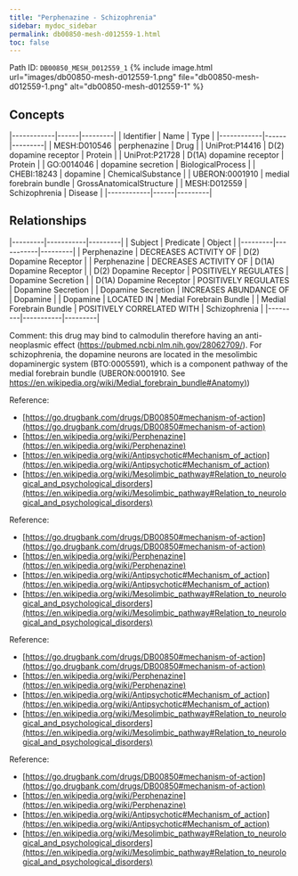 ```yaml
---
title: "Perphenazine - Schizophrenia"
sidebar: mydoc_sidebar
permalink: db00850-mesh-d012559-1.html
toc: false 
---
```



Path ID: `DB00850_MESH_D012559_1`
{% include image.html url="images/db00850-mesh-d012559-1.png" file="db00850-mesh-d012559-1.png" alt="db00850-mesh-d012559-1" %}

## Concepts

|------------|------|---------|
| Identifier | Name | Type    |
|------------|------|---------|
| MESH:D010546 | perphenazine | Drug |
| UniProt:P14416 | D(2) dopamine receptor | Protein |
| UniProt:P21728 | D(1A) dopamine receptor | Protein |
| GO:0014046 | dopamine secretion | BiologicalProcess |
| CHEBI:18243 | dopamine | ChemicalSubstance |
| UBERON:0001910 | medial forebrain bundle | GrossAnatomicalStructure |
| MESH:D012559 | Schizophrenia | Disease |
|------------|------|---------|

## Relationships

|---------|-----------|---------|
| Subject | Predicate | Object  |
|---------|-----------|---------|
| Perphenazine | DECREASES ACTIVITY OF | D(2) Dopamine Receptor |
| Perphenazine | DECREASES ACTIVITY OF | D(1A) Dopamine Receptor |
| D(2) Dopamine Receptor | POSITIVELY REGULATES | Dopamine Secretion |
| D(1A) Dopamine Receptor | POSITIVELY REGULATES | Dopamine Secretion |
| Dopamine Secretion | INCREASES ABUNDANCE OF | Dopamine |
| Dopamine | LOCATED IN | Medial Forebrain Bundle |
| Medial Forebrain Bundle | POSITIVELY CORRELATED WITH | Schizophrenia |
|---------|-----------|---------|

Comment: this drug may bind to calmodulin therefore having an anti-neoplasmic effect (https://pubmed.ncbi.nlm.nih.gov/28062709/). For schizophrenia, the dopamine neurons are located in the mesolimbic dopaminergic system (BTO:0005591), which is a component pathway of the medial forebrain bundle (UBERON:0001910. See [https://en.wikipedia.org/wiki/Medial_forebrain_bundle#Anatomy)](https://en.wikipedia.org/wiki/Medial_forebrain_bundle#Anatomy))

Reference: 
  - [https://go.drugbank.com/drugs/DB00850#mechanism-of-action](https://go.drugbank.com/drugs/DB00850#mechanism-of-action)
  - [https://en.wikipedia.org/wiki/Perphenazine](https://en.wikipedia.org/wiki/Perphenazine)
  - [https://en.wikipedia.org/wiki/Antipsychotic#Mechanism_of_action](https://en.wikipedia.org/wiki/Antipsychotic#Mechanism_of_action)
  - [https://en.wikipedia.org/wiki/Mesolimbic_pathway#Relation_to_neurological_and_psychological_disorders](https://en.wikipedia.org/wiki/Mesolimbic_pathway#Relation_to_neurological_and_psychological_disorders)

Reference: 
  - [https://go.drugbank.com/drugs/DB00850#mechanism-of-action](https://go.drugbank.com/drugs/DB00850#mechanism-of-action)
  - [https://en.wikipedia.org/wiki/Perphenazine](https://en.wikipedia.org/wiki/Perphenazine)
  - [https://en.wikipedia.org/wiki/Antipsychotic#Mechanism_of_action](https://en.wikipedia.org/wiki/Antipsychotic#Mechanism_of_action)
  - [https://en.wikipedia.org/wiki/Mesolimbic_pathway#Relation_to_neurological_and_psychological_disorders](https://en.wikipedia.org/wiki/Mesolimbic_pathway#Relation_to_neurological_and_psychological_disorders)

Reference: 
  - [https://go.drugbank.com/drugs/DB00850#mechanism-of-action](https://go.drugbank.com/drugs/DB00850#mechanism-of-action)
  - [https://en.wikipedia.org/wiki/Perphenazine](https://en.wikipedia.org/wiki/Perphenazine)
  - [https://en.wikipedia.org/wiki/Antipsychotic#Mechanism_of_action](https://en.wikipedia.org/wiki/Antipsychotic#Mechanism_of_action)
  - [https://en.wikipedia.org/wiki/Mesolimbic_pathway#Relation_to_neurological_and_psychological_disorders](https://en.wikipedia.org/wiki/Mesolimbic_pathway#Relation_to_neurological_and_psychological_disorders)

Reference: 
  - [https://go.drugbank.com/drugs/DB00850#mechanism-of-action](https://go.drugbank.com/drugs/DB00850#mechanism-of-action)
  - [https://en.wikipedia.org/wiki/Perphenazine](https://en.wikipedia.org/wiki/Perphenazine)
  - [https://en.wikipedia.org/wiki/Antipsychotic#Mechanism_of_action](https://en.wikipedia.org/wiki/Antipsychotic#Mechanism_of_action)
  - [https://en.wikipedia.org/wiki/Mesolimbic_pathway#Relation_to_neurological_and_psychological_disorders](https://en.wikipedia.org/wiki/Mesolimbic_pathway#Relation_to_neurological_and_psychological_disorders)
